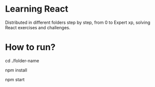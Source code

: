 # Learning React
Distributed in different folders step by step, from 0 to Expert xp, solving React exercises and challenges.

# How to run?

cd ./folder-name

npm install

npm start

